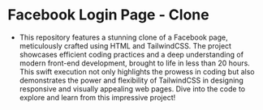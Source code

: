 # Facebook Login Page - Clone

- This repository features a stunning clone of a Facebook page, meticulously crafted using HTML and TailwindCSS. The project showcases efficient coding practices and a deep understanding of modern front-end development, brought to life in less than 20 hours. This swift execution not only highlights the prowess in coding but also demonstrates the power and flexibility of TailwindCSS in designing responsive and visually appealing web pages. Dive into the code to explore and learn from this impressive project!
